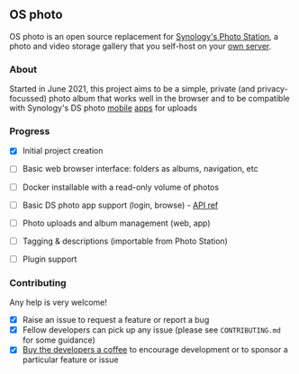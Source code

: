 ## OS photo

OS photo is an open source replacement for [Synology's Photo Station](https://www.synology.com/en-us/dsm/feature/photo_station), a photo and video storage gallery that you self-host on your [own server](https://en.wikipedia.org/wiki/Network-attached_storage).

### About

Started in June 2021, this project aims to be a simple, private (and privacy-focussed) photo album that works well in the browser and to be compatible with Synology's DS photo [mobile](https://play.google.com/store/apps/details?id=com.synology.dsphoto) [apps](https://itunes.apple.com/app/ds-photo/id321493106) for uploads

<!--
### Key features

- Directories = Photo Albums: *Arrange photos and videos into folders*
-->

### Progress

- [x] Initial project creation
- [ ] Basic web browser interface: folders as albums, navigation, etc
- [ ] Docker installable with a read-only volume of photos
- [ ] Basic DS photo app support (login, browse) - [API ref](https://github.com/jamesbo13/syno-photostation-api)
- [ ] Photo uploads and album management (web, app)
- [ ] Tagging & descriptions (importable from Photo Station)
- [ ] Plugin support


### Contributing

Any help is very welcome!

- [x] Raise an issue to request a feature or report a bug
- [x] Fellow developers can pick up any issue (please see `CONTRIBUTING.md` for some guidance)
- [x] [Buy the developers a coffee](https://www.buymeacoffee.com/fatlemon) to encourage development or to sponsor a particular feature or issue

